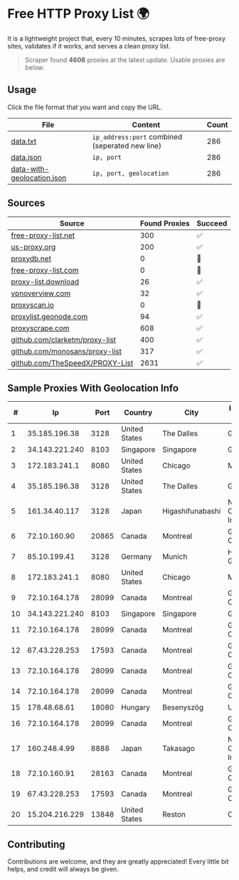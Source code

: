 
# Free HTTP Proxy List 🌍

It is a lightweight project that, every 10 minutes, scrapes lots of free-proxy sites, validates if it works, and serves a clean proxy list.


> Scraper found **4608** proxies at the latest update. Usable proxies are below.

## Usage

Click the file format that you want and copy the URL.


|File|Content|Count|
|----|-------|-----|
|[data.txt](https://raw.githubusercontent.com/themiralay/Proxy-List-World/master/data.txt)|`ip_address:port` combined (seperated new line)|286|
|[data.json](https://raw.githubusercontent.com/themiralay/Proxy-List-World/master/data.json)|`ip, port`|286|
|[data-with-geolocation.json](https://raw.githubusercontent.com/themiralay/Proxy-List-World/master/data-with-geolocation.json)|`ip, port, geolocation`|286|

## Sources

|Source|Found Proxies|Succeed|
|------|-------------|-------|
|[free-proxy-list.net](https://free-proxy-list.net)|300|✅|
|[us-proxy.org](https://www.us-proxy.org)|200|✅|
|[proxydb.net](http://proxydb.net)|0|🚫|
|[free-proxy-list.com](https://free-proxy-list.com/?page=&port=&type%5B%5D=http&type%5B%5D=https&up_time=0&search=Search)|0|🚫|
|[proxy-list.download](https://www.proxy-list.download/HTTP)|26|✅|
|[vpnoverview.com](https://vpnoverview.com/privacy/anonymous-browsing/free-proxy-servers)|32|✅|
|[proxyscan.io](https://www.proxyscan.io)|0|🚫|
|[proxylist.geonode.com](https://proxylist.geonode.com/api/proxy-list?limit=300&page=1&sort_by=lastChecked&sort_type=desc&protocols=http,https)|94|✅|
|[proxyscrape.com](https://api.proxyscrape.com/v2/?request=displayproxies&protocol=http&timeout=10000&country=all&ssl=all&anonymity=all)|608|✅|
|[github.com/clarketm/proxy-list](https://raw.githubusercontent.com/clarketm/proxy-list/master/proxy-list-raw.txt)|400|✅|
|[github.com/monosans/proxy-list](https://raw.githubusercontent.com/monosans/proxy-list/main/proxies/http.txt)|317|✅|
|[github.com/TheSpeedX/PROXY-List](https://raw.githubusercontent.com/TheSpeedX/PROXY-List/master/http.txt)|2631|✅|


## Sample Proxies With Geolocation Info

|#|Ip|Port|Country|City|Internet Service Provider|
|-|--|----|-------|----|-------------------------|
|1|35.185.196.38|3128|United States|The Dalles|Google LLC|
|2|34.143.221.240|8103|Singapore|Singapore|Google LLC|
|3|172.183.241.1|8080|United States|Chicago|Microsoft|
|4|35.185.196.38|3128|United States|The Dalles|Google LLC|
|5|161.34.40.117|3128|Japan|Higashifunabashi|NTT PC Communications, Inc.|
|6|72.10.160.90|20865|Canada|Montreal|GloboTech Communications|
|7|85.10.199.41|3128|Germany|Munich|Hetzner Online GmbH|
|8|172.183.241.1|8080|United States|Chicago|Microsoft|
|9|72.10.164.178|28099|Canada|Montreal|GloboTech Communications|
|10|34.143.221.240|8103|Singapore|Singapore|Google LLC|
|11|72.10.164.178|28099|Canada|Montreal|GloboTech Communications|
|12|67.43.228.253|17593|Canada|Montreal|GloboTech Communications|
|13|72.10.164.178|28099|Canada|Montreal|GloboTech Communications|
|14|72.10.164.178|28099|Canada|Montreal|GloboTech Communications|
|15|178.48.68.61|18080|Hungary|Besenyszög|UPC|
|16|72.10.164.178|28099|Canada|Montreal|GloboTech Communications|
|17|160.248.4.99|8888|Japan|Takasago|NTT PC Communications, Inc.|
|18|72.10.160.91|28163|Canada|Montreal|GloboTech Communications|
|19|67.43.228.253|17593|Canada|Montreal|GloboTech Communications|
|20|15.204.216.229|13848|United States|Reston|OVH SAS|



## Contributing

Contributions are welcome, and they are greatly appreciated! Every
little bit helps, and credit will always be given.

